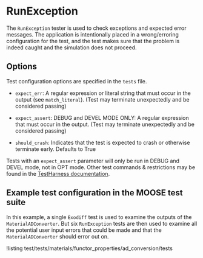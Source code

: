 # RunException

The `RunException` tester is used to check exceptions and expected error messages. The
application is intentionally placed in a wrong/erroring configuration for the test, and
the test makes sure that the problem is indeed caught and the simulation does not proceed.

## Options

Test configuration options are specified in the `tests` file.

- `expect_err`: A regular expression or literal string that must occur in the output (see `match_literal`). (Test may terminate unexpectedly and be considered passing)

- `expect_assert`: DEBUG and DEVEL MODE ONLY: A regular expression that must occur in the output. (Test may terminate unexpectedly and be considered passing)

- `should_crash`: Indicates that the test is expected to crash or otherwise terminate early. Defaults to True


Tests with an `expect_assert` parameter will only be run in DEBUG and DEVEL mode, not in OPT mode.
Other test commands & restrictions may be found in the [TestHarness documentation](TestHarness.md).

## Example test configuration in the MOOSE test suite

In this example, a single `Exodiff` test is used to examine the outputs of the `MaterialADConverter`.
But six `RunException` tests are then used to examine all the potential user input errors that could
be made and that the `MaterialADConverter` should error out on.

!listing test/tests/materials/functor_properties/ad_conversion/tests
